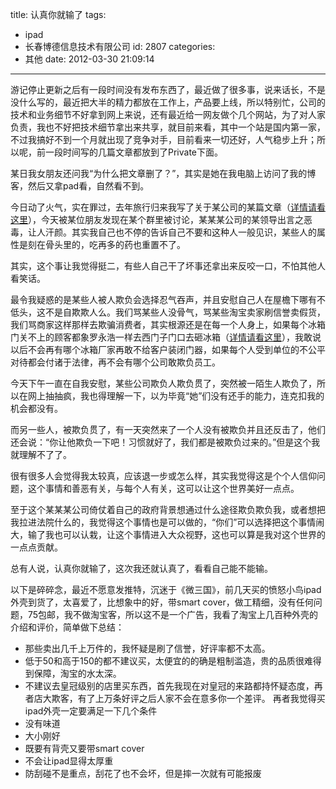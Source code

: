 title: 认真你就输了
tags:
  - ipad
  - 长春博德信息技术有限公司
id: 2807
categories:
  - 其他
date: 2012-03-30 21:09:14
---

游记停止更新之后有一段时间没有发布东西了，最近做了很多事，说来话长，不是没什么写的，最近把大半的精力都放在工作上，产品要上线，所以特别忙，公司的技术和业务细节不好拿到网上来说，还有最近给一网友做个几个网站，为了对人家负责，我也不好把技术细节拿出来共享，就目前来看，其中一个站是国内第一家，不过我搞好不到一个月就出现了竞争对手，目前看来一切还好，人气稳步上升；所以呢，前一段时间写的几篇文章都放到了Private下面。

某日我女朋友还问我“为什么把文章删了？”，其实是她在我电脑上访问了我的博客，然后又拿pad看，自然看不到。

今日动了火气，实在罪过，去年旅行归来我写了关于某公司的某篇文章（[详情请看这里](/2061.html "对长春某些PHP相关公司的评价")），今天被某位朋友发现在某个群里被讨论，某某某公司的某领导出言之恶毒，让人汗颜。其实我自己也不停的告诉自己不要和这种人一般见识，某些人的属性是刻在骨头里的，吃再多的药也重置不了。

其实，这个事让我觉得挺二，有些人自己干了坏事还拿出来反咬一口，不怕其他人看笑话。

最令我疑惑的是某些人被人欺负会选择忍气吞声，并且安慰自己人在屋檐下哪有不低头，这不是自欺欺人么。我们骂某些人没骨气，骂某些淘宝卖家刷信誉卖假货，我们骂商家这样那样去欺骗消费者，其实根源还是在每一个人身上，如果每个冰箱门关不上的顾客都象罗永浩一样去西门子门口去砸冰箱（[详情请看这里](http://v.youku.com/v_show/id_XMzM0Mzc5MjY4.html "西门子冰箱门门事件交流会")），我敢说以后不会再有哪个冰箱厂家再敢不给客户装闭门器，如果每个人受到单位的不公平对待都会付诸于法律，再不会有哪个公司敢欺负员工。

今天下午一直在自我安慰，某些公司欺负人欺负贯了，突然被一陌生人欺负了，所以在网上抽抽疯，我也得理解一下，以为毕竟“她”们没有还手的能力，连克扣我的机会都没有。

而另一些人，被欺负贯了，有一天突然来了一个人没有被欺负并且还反击了，他们还会说：“你让他欺负一下吧！习惯就好了，我们都是被欺负过来的。”但是这个我就理解不了了。

很有很多人会觉得我太较真，应该退一步或怎么样，其实我觉得这是个个人信仰问题，这个事情和善恶有关，与每个人有关，这可以让这个世界美好一点点。

至于这个某某某公司倚仗着自己的政府背景想通过什么途径欺负欺负我，或者想把我拉进法院什么的，我觉得这个事情也是可以做的，“你们”可以选择把这个事情闹大，输了我也可以认栽，让这个事情进入大众视野，这也可以算是我对这个世界的一点点贡献。

总有人说，认真你就输了，这次我还就认真了，看看自己能不能输。

以下是碎碎念，最近不愿意发推特，沉迷于《微三国》，前几天买的愤怒小鸟ipad外壳到货了，太喜爱了，比想象中的好，带smart cover，做工精细，没有任何问题，75包邮，我不做淘宝客，所以这不是一个广告，我看了淘宝上几百种外壳的介绍和评价，简单做下总结：

*   那些卖出几千上万件的，我怀疑是刷了信誉，好评率都不太高。
*   低于50和高于150的都不建议买，太便宜的的确是粗制滥造，贵的品质很难得到保障，淘宝的水太深。
*   不建议去皇冠级别的店里买东西，首先我现在对皇冠的来路都持怀疑态度，再者店大欺客，有了上万条好评之后人家不会在意多你一个差评。
再者我觉得买ipad外壳一定要满足一下几个条件
*   没有味道
*   大小刚好
*   既要有背壳又要带smart cover
*   不会让ipad显得太厚重
*   防刮碰不是重点，刮花了也不会坏，但是摔一次就有可能报废
